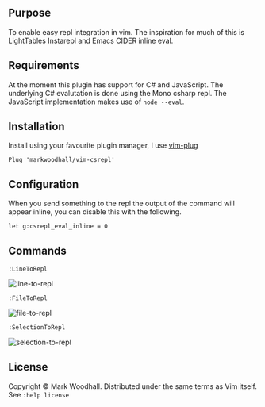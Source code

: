 ## Purpose

To enable easy repl integration in vim. The inspiration for much of this is LightTables Instarepl and Emacs CIDER inline eval.

## Requirements

At the moment this plugin has support for C# and JavaScript. The underlying C# evalutation is done using the 
Mono csharp repl. The JavaScript implementation makes use of `node --eval`.

## Installation

Install using your favourite plugin manager,
I use [vim-plug](https://github.com/junegunn/vim-plug)

```viml
Plug 'markwoodhall/vim-csrepl'
```

## Configuration

When you send something to the repl the output of the command will appear inline, you can disable this with the following.

```viml
let g:csrepl_eval_inline = 0
```

## Commands

```viml
:LineToRepl
```

![line-to-repl](http://i.imgur.com/1OQb1Dt.gif)

```viml
:FileToRepl
```

![file-to-repl](http://i.imgur.com/nb0aNJC.gif)

```viml
:SelectionToRepl
```
![selection-to-repl](http://i.imgur.com/fD73U3g.gif)

## License
Copyright © Mark Woodhall. Distributed under the same terms as Vim itself. See `:help license`
